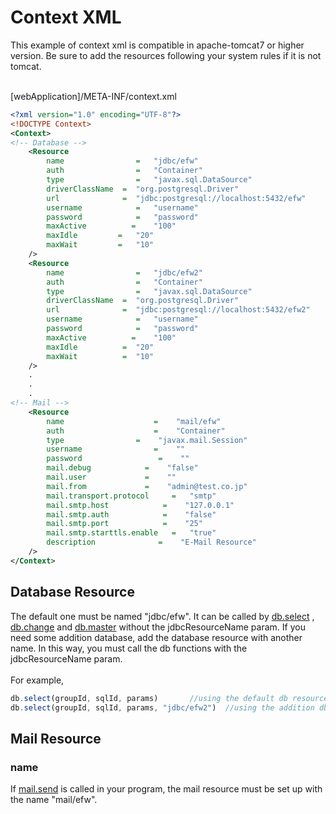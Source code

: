 <H1>Context XML</H1>
This example of context xml is compatible in apache-tomcat7 or higher version.
Be sure to add the resources following your system rules if it is not tomcat.<br>
<br>

[webApplication]/META-INF/context.xml
```xml
<?xml version="1.0" encoding="UTF-8"?>
<!DOCTYPE Context>
<Context>
<!-- Database -->
	<Resource
		name				=	"jdbc/efw"
		auth				=	"Container"
		type				=	"javax.sql.DataSource"
		driverClassName	 =	"org.postgresql.Driver"
		url				 =	"jdbc:postgresql://localhost:5432/efw"
		username			=	"username"
		password			=	"password"
		maxActive		   =	"100"
		maxIdle		 	=	"20"
		maxWait		 	=	"10"
	/>
	<Resource
		name				=	"jdbc/efw2"
		auth				=	"Container"
		type				=	"javax.sql.DataSource"
		driverClassName	 =	"org.postgresql.Driver"
		url				 =	"jdbc:postgresql://localhost:5432/efw2"
		username			=	"username"
		password			=	"password"
		maxActive		   =	"100"
		maxIdle			 =	"20"
		maxWait			 =	"10"
	/>
	.
	.
	.
<!-- Mail -->
	<Resource
        name       	    	 	=    "mail/efw" 
        auth       	    	 	=    "Container"
        type       	   	  	=    "javax.mail.Session"
        username   	    	 	=    ""
        password   	    		 =    ""
        mail.debug 	   	      =    "false"
        mail.user  	   	      =    ""
        mail.from  	   	      =    "admin@test.co.jp"
        mail.transport.protocol 	=	"smtp" 
        mail.smtp.host    		  =    "127.0.0.1"
        mail.smtp.auth    		  =    "false"
        mail.smtp.port    		  =    "25"
        mail.smtp.starttls.enable   =	"true"
        description        		 =    "E-Mail Resource"
    />
</Context>
```

<h2>Database Resource</h2>

The default one must be named "jdbc/efw". It can be called by <a href="db.select.md">db.select</a> ,
 <a href="db.change.md">db.change</a> and <a href="db.master.md">db.master</a> without the jdbcResourceName param.
If you need some addition database, add the database resource with another name. In this way, you must call the db functions with the jdbcResourceName param.<br>
<br>
For example,<br>

```javascript
db.select(groupId, sqlId, params)		//using the default db resource "jdbc/efw"
db.select(groupId, sqlId, params, "jdbc/efw2")	//using the addition db resource "jdbc/efw2"
```


<h2>Mail Resource</h2>

<h3>name</h3>
If <a href="mail.send.md">mail.send</a> is called in your program, the mail resource must be set up with the name "mail/efw".
